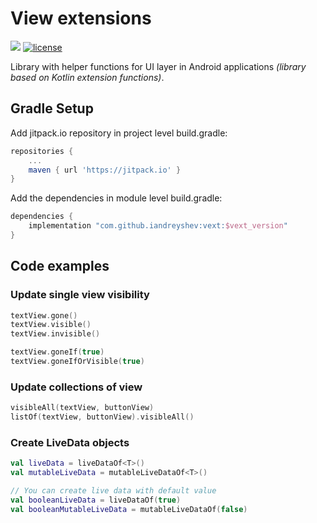 # View extensions
[![](https://jitpack.io/v/iandreyshev/Vext.svg)](https://jitpack.io/#iandreyshev/Vext) [![license](https://img.shields.io/badge/license-MIT-blue.svg)](https://opensource.org/licenses/MIT)

Library with helper functions for UI layer in Android applications *(library based on Kotlin extension functions)*.

## Gradle Setup
Add jitpack.io repository in project level build.gradle:

```gradle
repositories {
    ...
    maven { url 'https://jitpack.io' }
}
```

Add the dependencies in module level build.gradle:

```gradle
dependencies {
    implementation "com.github.iandreyshev:vext:$vext_version"
}
```

## Code examples

### Update single view visibility
```kotlin
textView.gone()
textView.visible()
textView.invisible()

textView.goneIf(true)
textView.goneIfOrVisible(true)
```
### Update collections of view
```kotlin
visibleAll(textView, buttonView)
listOf(textView, buttonView).visibleAll()
```
### Create LiveData objects
```kotlin
val liveData = liveDataOf<T>()
val mutableLiveData = mutableLiveDataOf<T>()

// You can create live data with default value
val booleanLiveData = liveDataOf(true)
val booleanMutableLiveData = mutableLiveDataOf(false)
```
